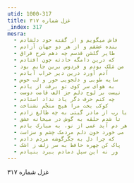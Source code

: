 ```yaml
---
utid: 1000-317
title: غزل شماره ۳۱۷
_index: 317
mesra:
  - فاش میگویم و از گفته خود دلشادم
  - بنده عشقم و از هر دو جهان آزادم
  - طایر گلشن قدسم چه دهم شرح فراق
  - که درین دامگه حادثه چون افتادم
  - من مَلک بودم و فردوس برین جایم بود
  - آدم آورد درین دیر خراب آبادم
  - سایه طوبی و دلجویی حور و لب حوض
  - به هوای سر کوی تو برفت از یادم
  - نیست بر لوح دلم جز الف قامت دوست
  - چه کنم حرف دگر یاد نداد استادم
  - کوکب بخت مرا هیچ منجّم نشناخت
  - یا رب از مادر گیتی به چه طالع زادم
  - تا شدم حلقه به گوش در میخانه عشق
  - هر دم آید غمی از نو، به مبارک بادم
  - می خورد خون دلم مردمک چشم و سزاست
  - که چرا دل به جگرگوشه مردم دادم
  - پاک کن چهره حافظ به سر زلف ز اشک
  - ور نه این سیل دمادم ببرد بنیادم
---
```

غزل شماره ۳۱۷
